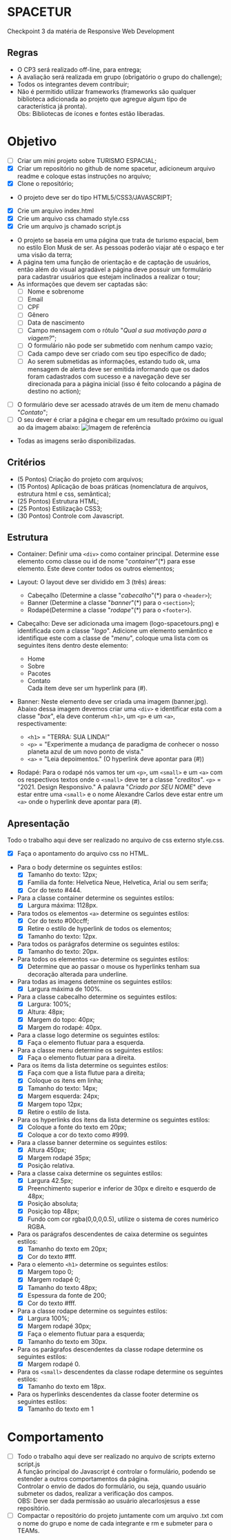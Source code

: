 # SPACETUR
Checkpoint 3 da matéria de Responsive Web Development
## Regras
- O CP3 será realizado off-line, para entrega;
- A avaliação será realizada em grupo (obrigatório o grupo do challenge);
- Todos os integrantes devem contribuir;
- Não é permitido utilizar frameworks (frameworks são qualquer biblioteca adicionada ao projeto que agregue algum tipo de característica já pronta). <br/>
Obs: Bibliotecas de ícones e fontes estão liberadas.
# Objetivo
- [ ] Criar um mini projeto sobre TURISMO ESPACIAL;
- [x] Criar um repositório no github de nome spacetur, adicioneum arquivo readme e coloque estas instruções no arquivo;
- [x] Clone o repositório;
- O projeto deve ser do tipo HTML5/CSS3/JAVASCRIPT;
- [x] Crie um arquivo index.html
- [x] Crie um arquivo css chamado style.css
- [x] Crie um arquivo js chamado script.js
- O projeto se baseia em uma página que trata de turismo espacial, bem no estilo Elon Musk de ser. As pessoas poderão viajar até o espaço e ter uma visão da terra;
- A página tem uma função de orientação e de captação de usuários, então além do visual agradável a página deve possuir um formulário para cadastrar usuários que estejam inclinados a realizar o tour;
- As informações que devem ser captadas são:
  - [ ] Nome e sobrenome
  - [ ] Email
  - [ ] CPF
  - [ ] Gênero
  - [ ] Data de nascimento
  - [ ] Campo mensagem com o rótulo "_Qual a sua motivação para a viagem?_";
  - [ ] O formulário não pode ser submetido com nenhum campo vazio;
  - [ ] Cada campo deve ser criado com seu tipo específico de dado;
  - [ ] Ao serem submetidas as informações, estando tudo ok, uma mensagem de alerta deve ser emitida informando que os dados foram cadastrados com sucesso e a navegação deve ser direcionada para a página inicial (isso é feito colocando a página de destino no action);
- [ ] O formulário deve ser acessado através de um item de menu chamado "_Contato_";
- [ ] O seu dever é criar a página e chegar em um resultado próximo ou igual ao da imagem abaixo:
![Imagem de referência](./img/referencia.png)
- Todas as imagens serão disponibilizadas.
## Critérios
- (5 Pontos) Criação do projeto com arquivos;
- (15 Pontos) Aplicação de boas práticas (nomenclatura de arquivos, estrutura html e css, semântica);
- (25 Pontos) Estrutura HTML;
- (25 Pontos) Estilização CSS3;
- (30 Pontos) Controle com Javascript. 
## Estrutura
- Container: Definir uma `<div>` como container principal. Determine esse elemento como classe ou id de nome "_container_"(*) para esse elemento. Este deve conter todos os outros elementos;

- Layout: O layout deve ser dividido em 3 (três) áreas:
  - Cabeçalho (Determine a classe "_cabecalho_"(*) para o `<header>`);
  - Banner (Determine a classe "_banner_"(*) para o `<section>`);
  - Rodapé(Determine a classe "_rodape_"(*) para o `<footer>`).

- Cabeçalho: Deve ser adicionada uma imagem (logo-spacetours.png) e identificada com a classe "_logo_". Adicione um elemento semântico e identifique este com a classe de "_menu_", coloque uma lista com os seguintes itens dentro deste elemento:
  - Home
  - Sobre
  - Pacotes
  - Contato
<br/>Cada item deve ser um hyperlink para (#).

- Banner: Neste elemento deve ser criada uma imagem (banner.jpg). Abaixo dessa imagem devemos criar uma `<div>` e identificar esta com a classe "_box_", ela deve conterum `<h1>`, um `<p>` e um `<a>`, respectivamente:
  - `<h1>` = "TERRA: SUA LINDA!"
  - `<p>`  = "Experimente a mudança de paradigma de conhecer o nosso planeta azul de um novo ponto de vista."
  - `<a>`  = "Leia depoimentos." (O hyperlink deve apontar para (#))

- Rodapé: Para o rodapé nós vamos ter um `<p>`, um `<small>` e um `<a>` com os respectivos textos onde o `<small>` deve ter a classe "_creditos_".
  `<p>` = "2021. Design Responsivo."
  A palavra "_Criado por SEU NOME_" deve estar entre uma `<small>` e o nome Alexandre Carlos deve estar entre um `<a>` onde o hyperlink deve apontar para (#).

## Apresentação
Todo o trabalho aqui deve ser realizado no arquivo de css externo style.css.
- [x] Faça o apontamento do arquivo css no HTML.

- Para o body determine os seguintes estilos:
  - [x] Tamanho do texto: 12px;
  - [x] Familia da fonte: Helvetica Neue, Helvetica, Arial ou sem serifa;
  - [x] Cor do texto #444.

- Para a classe container determine os seguintes estilos:
  - [x] Largura máxima: 1128px.

- Para todos os elementos `<a>` determine os seguintes estilos:
  - [x] Cor do texto #00ccff;
  - [x] Retire o estilo de hyperlink de todos os elementos;
  - [x] Tamanho do texto: 12px.

- Para todos os parágrafos determine os seguintes estilos:
  - [x] Tamanho do texto: 20px.

- Para todos os elementos `<a>` determine os seguintes estilos:
  - [x] Determine que ao passar o mouse os hyperlinks tenham sua decoração alterada para underline.

- Para todas as imagens determine os seguintes estilos:
  - [x] Largura máxima de 100%.

- Para a classe cabecalho determine os seguintes estilos:
  - [x] Largura: 100%;
  - [x] Altura: 48px;
  - [x] Margem do topo: 40px;
  - [x] Margem do rodapé: 40px.
 
- Para a classe logo determine os seguintes estilos:
  - [x] Faça o elemento flutuar para a esquerda.

- Para a classe menu determine os seguintes estilos:
  - [x] Faça o elemento flutuar para a direita.

- Para os items da lista determine os seguintes estilos:
  - [x] Faça com que a lista flutue para a direita;
  - [x] Coloque os itens em linha;
  - [x] Tamanho do texto: 14px;
  - [x] Margem esquerda: 24px;
  - [x] Margem topo 12px;
  - [x] Retire o estilo de lista.

- Para os hyperlinks dos itens da lista determine os seguintes estilos:
  - [x] Coloque a fonte do texto em 20px;
  - [x] Coloque a cor do texto como #999.

- Para a classe banner determine os seguintes estilos:
  - [x] Altura 450px;
  - [x] Margem rodapé 35px;
  - [x] Posição relativa.

- Para a classe caixa determine os seguintes estilos:
  - [x] Largura 42.5px;
  - [x] Preenchimento superior e inferior de 30px e direito e esquerdo de 48px;
  - [x] Posição absoluta;
  - [x] Posição top 48px;
  - [x] Fundo com cor rgba(0,0,0,0.5), utilize o sistema de cores numérico RGBA.

- Para os parágrafos descendentes de caixa determine os seguintes estilos:
  - [x] Tamanho do texto em 20px;
  - [x] Cor do texto #fff.

- Para o elemento `<h1>` determine os seguintes estilos:
  - [x] Margem topo 0;
  - [x] Margem rodapé 0;
  - [x] Tamanho do texto 48px;
  - [x] Espessura da fonte de 200;
  - [x] Cor do texto #fff.

- Para a classe rodape determine os seguintes estilos:
  - [x] Largura 100%;
  - [x] Margem rodapé 30px;
  - [x] Faça o elemento flutuar para a esquerda;
  - [x] Tamanho do texto em 30px.

- Para os parágrafos descendentes da classe rodape determine os seguintes estilos:
  - [x] Margem rodapé 0.

- Para os `<small>` descendentes da classe rodape determine os seguintes estilos:
  - [x] Tamanho do texto em 18px.
 
- Para os hyperlinks descendentes da classe footer determine os seguintes estilos:
  - [x] Tamanho do texto em 1

# Comportamento
- [ ] Todo o trabalho aqui deve ser realizado no arquivo de scripts externo script.js <br/>
A função principal do Javascript é controlar o formulário, podendo se estender a outros comportamentos da página. <br/>
Controlar o envio de dados do formulário, ou seja, quando usuário submeter os dados, realizar a verificação dos campos. <br/>
OBS: Deve ser dada permissão ao usuário alecarlosjesus a esse repositório.
- [ ] Compactar o repositório do projeto juntamente com um arquivo .txt com o nome do grupo e nome de cada integrante e rm e submeter para o TEAMs.
